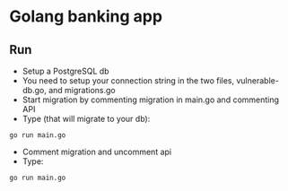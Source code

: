 # Golang banking app


## Run

- Setup a PostgreSQL db
- You need to setup your connection string in the two files, vulnerable-db.go, and migrations.go
- Start migration by commenting migration in main.go and commenting API
- Type  (that will migrate to your db):
```
go run main.go
```
- Comment migration and uncomment api
- Type:
```
go run main.go
```